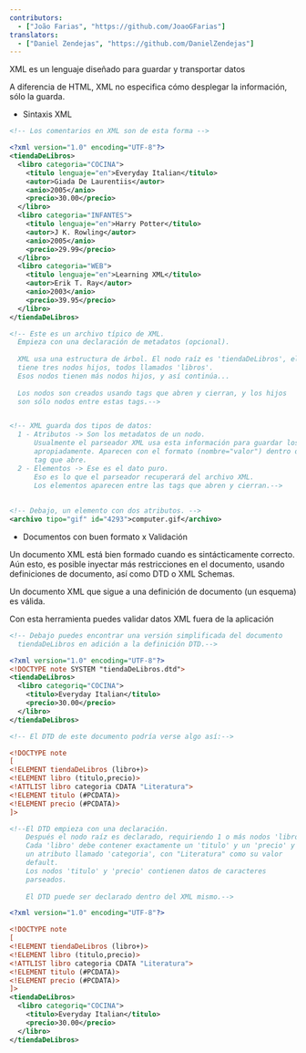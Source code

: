 ```yaml
---
contributors:
  - ["João Farias", "https://github.com/JoaoGFarias"]
translators:
  - ["Daniel Zendejas", "https://github.com/DanielZendejas"]
---
```

XML es un lenguaje diseñado para guardar y transportar datos

A diferencia de HTML, XML no especifica cómo desplegar la información,
sólo la guarda.

* Sintaxis XML

```xml
<!-- Los comentarios en XML son de esta forma -->

<?xml version="1.0" encoding="UTF-8"?>
<tiendaDeLibros>
  <libro categoria="COCINA">
    <titulo lenguaje="en">Everyday Italian</titulo>
    <autor>Giada De Laurentiis</autor>
    <anio>2005</anio>
    <precio>30.00</precio>
  </libro>
  <libro categoria="INFANTES">
    <titulo lenguaje="en">Harry Potter</titulo>
    <autor>J K. Rowling</autor>
    <anio>2005</anio>
    <precio>29.99</precio>
  </libro>
  <libro categoria="WEB">
    <titulo lenguaje="en">Learning XML</titulo>
    <autor>Erik T. Ray</autor>
    <anio>2003</anio>
    <precio>39.95</precio>
  </libro>
</tiendaDeLibros>

<!-- Este es un archivo típico de XML.
  Empieza con una declaración de metadatos (opcional).
  
  XML usa una estructura de árbol. El nodo raíz es 'tiendaDeLibros', el cual
  tiene tres nodos hijos, todos llamados 'libros'. 
  Esos nodos tienen más nodos hijos, y así continúa... 
  
  Los nodos son creados usando tags que abren y cierran, y los hijos 
  son sólo nodos entre estas tags.-->


<!-- XML guarda dos tipos de datos:
  1 - Atributos -> Son los metadatos de un nodo.
	  Usualmente el parseador XML usa esta información para guardar los datos
	  apropiadamente. Aparecen con el formato (nombre="valor") dentro de la
	  tag que abre.
  2 - Elementos -> Ese es el dato puro.
  	  Eso es lo que el parseador recuperará del archivo XML.
  	  Los elementos aparecen entre las tags que abren y cierran.-->
      
  
<!-- Debajo, un elemento con dos atributos. -->
<archivo tipo="gif" id="4293">computer.gif</archivo>
```

* Documentos con buen formato x Validación

Un documento XML está bien formado cuando es sintácticamente correcto.
Aún esto, es posible inyectar más restricciones en el documento,
usando definiciones de documento, así como DTD o XML Schemas.

Un documento XML que sigue a una definición de documento (un esquema) es
válida. 

Con esta herramienta puedes validar datos XML fuera de la aplicación

```xml
<!-- Debajo puedes encontrar una versión simplificada del documento 
  tiendaDeLibros en adición a la definición DTD.-->

<?xml version="1.0" encoding="UTF-8"?>
<!DOCTYPE note SYSTEM "tiendaDeLibros.dtd">
<tiendaDeLibros>
  <libro categoriq="COCINA">
    <titulo>Everyday Italian</titulo>
    <precio>30.00</precio>
  </libro>
</tiendaDeLibros>

<!-- El DTD de este documento podría verse algo así:-->

<!DOCTYPE note
[
<!ELEMENT tiendaDeLibros (libro+)>
<!ELEMENT libro (titulo,precio)>
<!ATTLIST libro categoria CDATA "Literatura">
<!ELEMENT titulo (#PCDATA)>
<!ELEMENT precio (#PCDATA)>
]>

<!--El DTD empieza con una declaración.
	Después el nodo raíz es declarado, requiriendo 1 o más nodos 'libro'
	Cada 'libro' debe contener exactamente un 'titulo' y un 'precio' y
	un atributo llamado 'categoria', con "Literatura" como su valor 
	default.
	Los nodos 'titulo' y 'precio' contienen datos de caracteres
	parseados.
	
	El DTD puede ser declarado dentro del XML mismo.-->

<?xml version="1.0" encoding="UTF-8"?>

<!DOCTYPE note
[
<!ELEMENT tiendaDeLibros (libro+)>
<!ELEMENT libro (titulo,precio)>
<!ATTLIST libro categoria CDATA "Literatura">
<!ELEMENT titulo (#PCDATA)>
<!ELEMENT precio (#PCDATA)>
]>
<tiendaDeLibros>
  <libro categoriq="COCINA">
    <titulo>Everyday Italian</titulo>
    <precio>30.00</precio>
  </libro>
</tiendaDeLibros>
```
